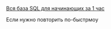 [Вся база SQL для начинающих за 1 час](https://www.youtube.com/watch?v=5sG9kmXYsKU&t=4133s)

Если нужно повторить по-быстрмоу